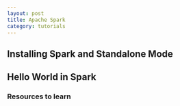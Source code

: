 ```yaml
---
layout: post
title: Apache Spark
category: tutorials
---
```


## Installing Spark and Standalone Mode

## Hello World in Spark






### Resources to learn 

